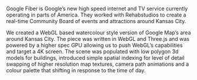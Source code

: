 Google Fiber is Google’s new high speed internet and TV service currently operating in parts of America. They worked with Rehabstudios to create a real-time Community Board of events and attractions around Kansas City. 

We created a WebGL based watercolour style version of Google Map’s area around Kansas City.   The piece was written in WebGL and Three.js and was powered by a higher spec GPU allowing us to push WebGL’s capabilities and target a 4K screen.  The scene was populated with low polygon 3d models for buildings, introduced simple spatial indexing for level of detail swapping of higher resolution map textures, camera path animations and a colour palette that shifting in response to the time of day.